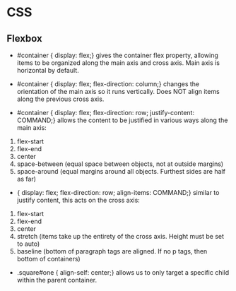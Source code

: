 # CSS

## Flexbox

* #container {  display: flex;} gives the container flex property, allowing items to be organized along the main axis and cross axis. Main axis is horizontal by default.

* #container {  display: flex;  flex-direction: column;} changes the orientation of the main axis so it runs vertically. Does NOT align items along the previous cross axis.

* #container {  display: flex;  flex-direction: row;  justify-content: COMMAND;} allows the content to be justified in various ways along the main axis:

1. flex-start
2. flex-end
3. center
4. space-between (equal space between objects, not at outside margins)
5. space-around (equal margins around all objects. Furthest sides are half as far)

* {  display: flex;  flex-direction: row;  align-items: COMMAND;} similar to justify content, this acts on the cross axis:

1. flex-start
2. flex-end
3. center
4. stretch (items take up the entirety of the cross axis. Height must be set to auto)
5. baseline (bottom of paragraph tags are aligned. If no p tags, then bottom of containers)

* .square#one {  align-self: center;} allows us to only target a specific child within the parent container.